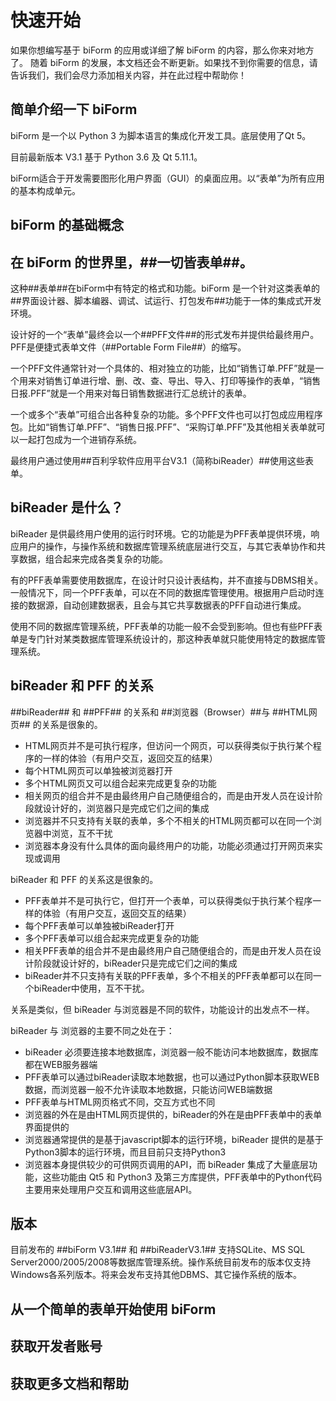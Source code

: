 ﻿# 快速开始

如果你想编写基于 biForm 的应用或详细了解 biForm 的内容，那么你来对地方了。
随着 biForm 的发展，本文档还会不断更新。如果找不到你需要的信息，请告诉我们，我们会尽力添加相关内容，并在此过程中帮助你！


## 简单介绍一下 biForm

biForm 是一个以 Python 3 为脚本语言的集成化开发工具。底层使用了Qt 5。

目前最新版本 V3.1 基于 Python 3.6 及 Qt 5.11.1。

biForm适合于开发需要图形化用户界面（GUI）的桌面应用。以“表单”为所有应用的基本构成单元。

## biForm 的基础概念

## 在 biForm 的世界里，##一切皆表单##。

这种##表单##在biForm中有特定的格式和功能。biForm 是一个针对这类表单的##界面设计器、脚本编器、调试、试运行、打包发布##功能于一体的集成式开发环境。

设计好的一个“表单”最终会以一个##PFF文件##的形式发布并提供给最终用户。PFF是便捷式表单文件（##Portable Form File##）的缩写。

一个PFF文件通常针对一个具体的、相对独立的功能，比如“销售订单.PFF”就是一个用来对销售订单进行增、删、改、查、导出、导入、打印等操作的表单，“销售日报.PFF”就是一个用来对每日销售数据进行汇总统计的表单。

一个或多个“表单”可组合出各种复杂的功能。多个PFF文件也可以打包成应用程序包。比如“销售订单.PFF”、“销售日报.PFF”、“采购订单.PFF”及其他相关表单就可以一起打包成为一个进销存系统。

最终用户通过使用##百利孚软件应用平台V3.1（简称biReader）##使用这些表单。

## biReader 是什么？

biReader 是供最终用户使用的运行时环境。它的功能是为PFF表单提供环境，响应用户的操作，与操作系统和数据库管理系统底层进行交互，与其它表单协作和共享数据，组合起来完成各类复杂的功能。

有的PFF表单需要使用数据库，在设计时只设计表结构，并不直接与DBMS相关。一般情况下，同一个PFF表单，可以在不同的数据库管理使用。根据用户启动时连接的数据源，自动创建数据表，且会与其它共享数据表的PFF自动进行集成。

使用不同的数据库管理系统，PFF表单的功能一般不会受到影响。但也有些PFF表单是专门针对某类数据库管理系统设计的，那这种表单就只能使用特定的数据库管理系统。

## biReader 和 PFF 的关系

##biReader## 和 ##PFF## 的关系和 ##浏览器（Browser）##与 ##HTML网页## 的关系是很象的。

- HTML网页并不是可执行程序，但访问一个网页，可以获得类似于执行某个程序的一样的体验（有用户交互，返回交互的结果）
- 每个HTML网页可以单独被浏览器打开
- 多个HTML网页又可以组合起来完成更复杂的功能
- 相关网页的组合并不是由最终用户自己随便组合的，而是由开发人员在设计阶段就设计好的，浏览器只是完成它们之间的集成
- 浏览器并不只支持有关联的表单，多个不相关的HTML网页都可以在同一个浏览器中浏览，互不干扰
- 浏览器本身没有什么具体的面向最终用户的功能，功能必须通过打开网页来实现或调用

biReader 和 PFF 的关系这是很象的。

- PFF表单并不是可执行它，但打开一个表单，可以获得类似于执行某个程序一样的体验（有用户交互，返回交互的结果）
- 每个PFF表单可以单独被biReader打开
- 多个PFF表单可以组合起来完成更复杂的功能
- 相关PFF表单的组合并不是由最终用户自己随便组合的，而是由开发人员在设计阶段就设计好的，biReader只是完成它们之间的集成
- biReader并不只支持有关联的PFF表单，多个不相关的PFF表单都可以在同一个biReader中使用，互不干扰。

关系是类似，但 biReader 与浏览器是不同的软件，功能设计的出发点不一样。

biReader 与 浏览器的主要不同之处在于：
- biReader 必须要连接本地数据库，浏览器一般不能访问本地数据库，数据库都在WEB服务器端
- PFF表单可以通过biReader读取本地数据，也可以通过Python脚本获取WEB数据，而浏览器一般不允许读取本地数据，只能访问WEB端数据
- PFF表单与HTML网页格式不同，交互方式也不同
- 浏览器的外在是由HTML网页提供的，biReader的外在是由PFF表单中的表单界面提供的
- 浏览器通常提供的是基于javascript脚本的运行环境，biReader 提供的是基于Python3脚本的运行环境，而且目前只支持Python3
- 浏览器本身提供较少的可供网页调用的API，而 biReader 集成了大量底层功能，这些功能由 Qt5 和 Python3 及第三方库提供，PFF表单中的Python代码主要用来处理用户交互和调用这些底层API。

## 版本

目前发布的 ##biForm V3.1## 和 ##biReaderV3.1## 支持SQLite、MS SQL Server2000/2005/2008等数据库管理系统。操作系统目前发布的版本仅支持Windows各系列版本。将来会发布支持其他DBMS、其它操作系统的版本。


## 从一个简单的表单开始使用 biForm


## 获取开发者账号


## 获取更多文档和帮助

